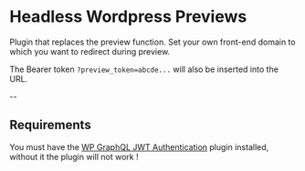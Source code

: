 # Headless Wordpress Previews

Plugin that replaces the preview function. Set your own front-end domain to which you want to redirect during preview.

The Bearer token `?preview_token=abcde...` will also be inserted into the URL.

--

## Requirements

You must have the [WP GraphQL JWT Authentication](https://github.com/wp-graphql/wp-graphql-jwt-authentication) plugin installed, without it the plugin will not work !